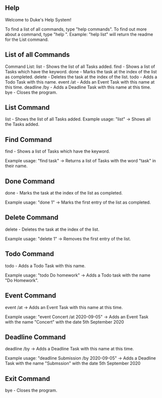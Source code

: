 ## Help 
Welcome to Duke's Help System!

To find a list of all commands, type "help commands".
To find out more about a command, type "help <name of command>".
    Example: "help list" will return the readme for the List command.
    
## List of all Commands
Command List:
    list - Shows the list of all Tasks added.
    find <keyword> - Shows a list of Tasks which have the keyword.
    done <index> - Marks the task at the index of the list as completed.
    delete <index> - Deletes the task at the index of the list.
    todo <name> - Adds a Todo Task with this name.
    event <name> /at <YYYY-MM-DD> - Adds an Event Task with this name at this time.
    deadline <name> /by <YYYY-MM-DD> - Adds a Deadline Task with this name at this time.
    bye - Closes the program.

## List Command
list - Shows the list of all Tasks added.
Example usage: "list" -> Shows all the Tasks added. 


## Find Command
find <keyword> - Shows a list of Tasks which have the keyword.

Example usage: "find task" -> Returns a list of Tasks with the word "task" in their name.

## Done Command 
done <index> - Marks the task at the index of the list as completed.

Example usage: "done 1" -> Marks the first entry of the list as completed.

## Delete Command
delete <index> - Deletes the task at the index of the list.

Example usage: "delete 1" -> Removes the first entry of the list. 

## Todo Command
todo <name> - Adds a Todo Task with this name.

Example usage: "todo Do homework" -> Adds a Todo task with the name "Do Homework".

## Event Command
event <name> /at <YYYY-MM-DD> -> Adds an Event Task with this name at this time.

Example usage: "event Concert /at 2020-09-05" -> Adds an Event Task with the name "Concert" with the date
 5th September 2020 
 
## Deadline Command
deadline <name> /by <YYYY-MM-DD> -> Adds a Deadline Task with this name at this time.

Example usage: "deadline Submission /by 2020-09-05" -> Adds a Deadline Task with the name "Submssion" with the date
 5th September 2020 

## Exit Command
bye - Closes the program. 